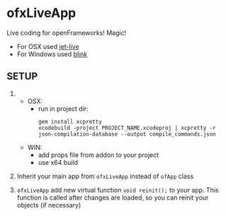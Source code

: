 
# ofxLiveApp

Live coding for openFrameworks! Magic!

* For OSX used [jet-live](https://github.com/ddovod/jet-live)
* For Windows used [blink](https://github.com/crosire/blink)

## SETUP

1.	* OSX:
		- run in project dir: 
          ```
          gem install xcpretty  
          xcodebuild -project PROJECT_NAME.xcodeproj | xcpretty -r json-compilation-database --output compile_commands.json
          ```
	* WIN:
		- add props file from addon to your project
		- use x64 build

2. Inherit your main app from `ofxLiveApp` instead of `ofApp` class
3. `ofxLiveApp` add new virtual function `void reinit();` to your app. 
This function is called after changes are loaded, so you can reinit your objects (if necessary)
